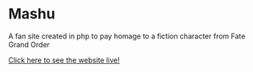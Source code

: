 # Mashu
A fan site created in php to pay homage to a fiction character from Fate Grand Order


[Click here to see the website live!](http://mashumoe.us-west-2.elasticbeanstalk.com/)
